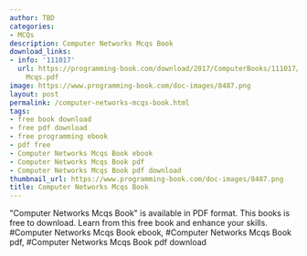 ```yaml
---
author: TBD
categories:
- MCQs
description: Computer Networks Mcqs Book
download_links:
- info: '111017'
  url: https://programming-book.com/download/2017/ComputerBooks/111017/Computer Networks
    Mcqs.pdf
image: https://www.programming-book.com/doc-images/8487.png
layout: post
permalink: /computer-networks-mcqs-book.html
tags:
- free book download
- free pdf download
- free programming ebook
- pdf free
- Computer Networks Mcqs Book ebook
- Computer Networks Mcqs Book pdf
- Computer Networks Mcqs Book pdf download
thumbnail_url: https://www.programming-book.com/doc-images/8487.png
title: Computer Networks Mcqs Book
---
```


 
<div class="item-desc text-justify">
  "Computer Networks Mcqs Book" is available in PDF format. This books is free to download. Learn from this free book and enhance your skills.
  <br>
  #Computer Networks Mcqs Book ebook, #Computer Networks Mcqs Book pdf, #Computer Networks Mcqs Book pdf download
</div>